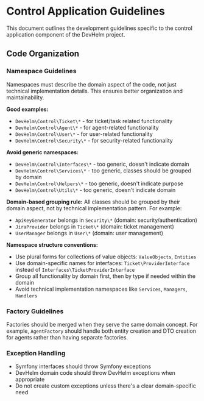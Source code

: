 # Control Application Guidelines

This document outlines the development guidelines specific to the control application component of the DevHelm project.

## Code Organization

### Namespace Guidelines

Namespaces must describe the domain aspect of the code, not just technical implementation details. This ensures better organization and maintainability.

**Good examples:**
- `DevHelm\Control\Ticket\*` - for ticket/task related functionality
- `DevHelm\Control\Agent\*` - for agent-related functionality
- `DevHelm\Control\User\*` - for user-related functionality
- `DevHelm\Control\Security\*` - for security-related functionality

**Avoid generic namespaces:**
- `DevHelm\Control\Interfaces\*` - too generic, doesn't indicate domain
- `DevHelm\Control\Services\*` - too generic, classes should be grouped by domain
- `DevHelm\Control\Helpers\*` - too generic, doesn't indicate purpose
- `DevHelm\Control\Utils\*` - too generic, doesn't indicate domain

**Domain-based grouping rule:**
All classes should be grouped by their domain aspect, not by technical implementation pattern. For example:
- `ApiKeyGenerator` belongs in `Security\*` (domain: security/authentication)
- `JiraProvider` belongs in `Ticket\*` (domain: ticket management)
- `UserManager` belongs in `User\*` (domain: user management)

**Namespace structure conventions:**
- Use plural forms for collections of value objects: `ValueObjects`, `Entities`
- Use domain-specific names for interfaces: `Ticket\ProviderInterface` instead of `Interfaces\TicketProviderInterface`
- Group all functionality by domain first, then by type if needed within the domain
- Avoid technical implementation namespaces like `Services`, `Managers`, `Handlers`

### Factory Guidelines

Factories should be merged when they serve the same domain concept. For example, `AgentFactory` should handle both entity creation and DTO creation for agents rather than having separate factories.

### Exception Handling

- Symfony interfaces should throw Symfony exceptions
- DevHelm domain code should throw DevHelm exceptions when appropriate
- Do not create custom exceptions unless there's a clear domain-specific need